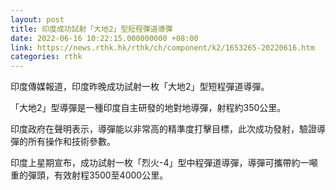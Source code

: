 ```yaml
---
layout: post
title: 印度成功試射「大地2」型短程彈道導彈
date: 2022-06-16 10:22:15.000000000 +08:00
link: https://news.rthk.hk/rthk/ch/component/k2/1653265-20220616.htm
categories: rthk
---
```


印度傳媒報道，印度昨晚成功試射一枚「大地2」型短程彈道導彈。

「大地2」型導彈是一種印度自主研發的地對地導彈，射程約350公里。

印度政府在聲明表示，導彈能以非常高的精準度打擊目標，此次成功發射，驗證導彈的所有操作和技術參數。

印度上星期宣布，成功試射一枚「烈火-4」型中程彈道導彈，導彈可攜帶約一噸重的彈頭，有效射程3500至4000公里。
